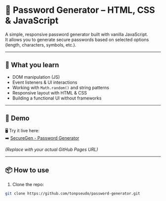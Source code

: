 # 🔐 Password Generator – HTML, CSS & JavaScript

A simple, responsive password generator built with vanilla JavaScript.  
It allows you to generate secure passwords based on selected options (length, characters, symbols, etc.).

---

## 🧠 What you learn

- DOM manipulation (JS)
- Event listeners & UI interactions
- Working with `Math.random()` and string patterns
- Responsive layout with HTML & CSS
- Building a functional UI without frameworks

---

## 🚀 Demo

🖥️ Try it live here:  
➡️ [SecureGen - Password Generator](https://jeredevio.github.io/SecureGen)

*(Replace with your actual GitHub Pages URL)*

---

## 📦 How to use

1. Clone the repo:
```bash
git clone https://github.com/tonpseudo/password-generator.git
